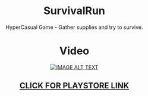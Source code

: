 <style>
h1 {text-align: center;}
h2 {text-align: center;}
p {text-align: center;}
div {text-align: center;}
</style>

# SurvivalRun  
HyperCasual Game - Gather supplies and try to survive.

<h1> Video </h1>
<div align="center">
  <a href="https://www.youtube.com/watch?v=r5hBzFKf5zw"><img src="https://img.youtube.com/vi/r5hBzFKf5zw/0.jpg" alt="IMAGE ALT TEXT"></a>
</div>

<h2> <a href="https://play.google.com/store/apps/details?id=com.redjacket.survivalrun">CLICK FOR PLAYSTORE LINK</a> </h2>

